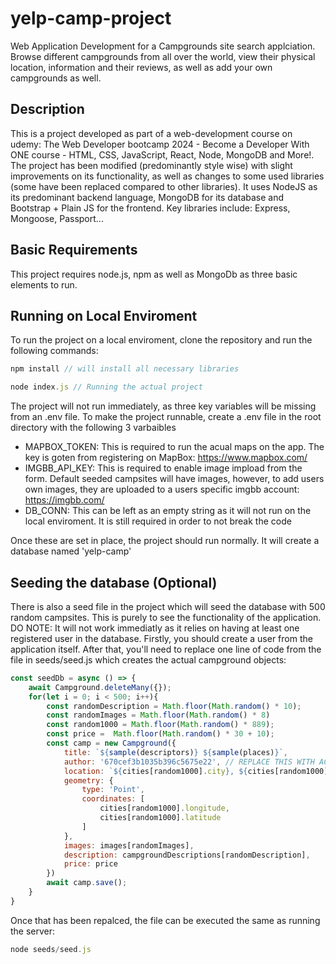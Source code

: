 # yelp-camp-project
Web Application Development for a Campgrounds site search applciation. Browse different campgrounds from all over the world, view their physical location, information and their reviews, as well as add your own campgrounds as well. 

## Description
This is a project developed as part of a web-development course on udemy: The Web Developer bootcamp 2024 - Become a Developer With ONE course - HTML, CSS, JavaScript, React, Node, MongoDB and More!. The project has been modified (predominantly style wise) with slight improvements on its functionality, as well as changes to some used libraries (some have been replaced compared to other libraries). It uses NodeJS as its predominant backend language, MongoDB for its database and Bootstrap + Plain JS for the frontend. Key libraries include: Express, Mongoose, Passport...

## Basic Requirements
This project requires node.js, npm as well as MongoDb as three basic elements to run.

## Running on Local Enviroment
To run the project on a local enviroment, clone the repository and run the following commands:

```javascript
npm install // will install all necessary libraries

node index.js // Running the actual project
```

The project will not run immediately, as three key variables will be missing from an .env file.
To make the project runnable, create a .env file in the root directory with the following 3 varbaibles
- MAPBOX_TOKEN: This is required to run the acual maps on the app. The key is goten from registering on MapBox: https://www.mapbox.com/
- IMGBB_API_KEY: This is required to enable image impload from the form. Default seeded campsites will have images, however, to add users own images, they are uploaded to a users specific imgbb account: https://imgbb.com/
- DB_CONN: This can be left as an empty string as it will not run on the local enviroment. It is still required in order to not break the code

Once these are set in place, the project should run normally. It will create a database named 'yelp-camp'

## Seeding the database (Optional)
There is also a seed file in the project which will seed the database with 500 random campsites. This is purely to see the functionality of the application. DO NOTE: It will not work immediatly as it relies on having at least one registered user in the database. Firstly, you should create a user from the application itself. After that, you'll need to replace one line of code from the file in seeds/seed.js which creates the actual campground objects:
```javascript
const seedDb = async () => {
    await Campground.deleteMany({});
    for(let i = 0; i < 500; i++){
        const randomDescription = Math.floor(Math.random() * 10);
        const randomImages = Math.floor(Math.random() * 8)
        const random1000 = Math.floor(Math.random() * 889);
        const price =  Math.floor(Math.random() * 30 + 10);
        const camp = new Campground({
            title: `${sample(descriptors)} ${sample(places)}`,
            author: '670cef3b1035b396c5675e22', // REPLACE THIS WITH ACTUAL _id OF AN EXISITNG USER
            location: `${cities[random1000].city}, ${cities[random1000].state}`,
            geometry: {
                type: 'Point',
                coordinates: [
                    cities[random1000].longitude,
                    cities[random1000].latitude
                ]
            },
            images: images[randomImages],
            description: campgroundDescriptions[randomDescription],
            price: price
        })
        await camp.save();
    }
}
```

Once that has been repalced, the file can be executed the same as running the server:

```javascript
node seeds/seed.js
```

